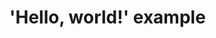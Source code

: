 <!DOCTYPE html>
<html>
<head>
  <meta charset="UTF-8">
  <title>'Hello, world!' example</title>
</head>
<body>

<h1>'Hello, world!' example</h1>

<div id="example1"></div>

<script src="./assets/js/pdfobject.min.js"></script>
<script>PDFObject.embed("./assets/pdf/cv_yujin.pdf", "#example1");</script>

<style>
.pdfobject-container { height: 70rem; border: 20rem solid rgba(0,0,0,.1); }
</style>
</body>
</html>
